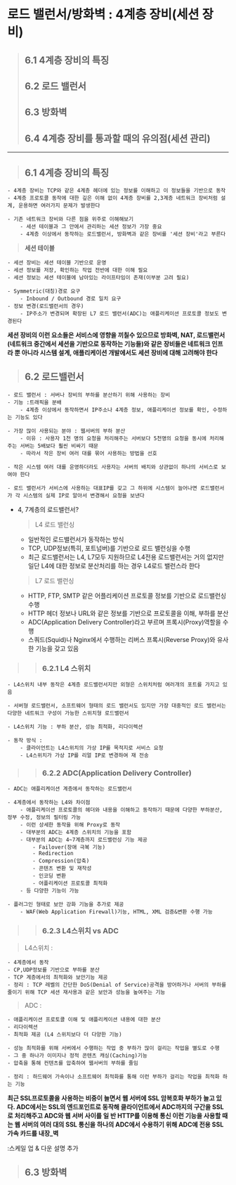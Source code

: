 # 로드 밸런서/방화벽 : 4계층 장비(세션 장비)

> ## 6.1 4계층 장비의 특징
> ## 6.2 로드 밸런서
> ## 6.3 방화벽
> ## 6.4 4계층 장비를 통과할 때의 유의점(세션 관리)
---
> ## 6.1 4계층 장비의 특징
    - 4계층 장비는 TCP와 같은 4계층 헤더에 있는 정보를 이해하고 이 정보들을 기반으로 동작
    - 4계층 프로토콜 동작에 대한 깊은 이해 없이 4계층 장비를 2,3계층 네트워크 장비처럼 설계, 운용하면 여러가지 문제가 발생한다

    - 기존 네트워크 장비와 다른 점을 위주로 이해해보기
        - 세션 테이블과 그 안에서 관리하는 세션 정보가 가장 중요
        - 4계층 이상에서 동작하는 로드밸런서, 방화벽과 같은 장비를 '세션 장비'라고 부른다

> __세션 테이블__

    - 세션 장비는 세션 테이블 기반으로 운영
    - 세션 정보를 저장, 확인하는 작업 전반에 대한 이해 필요
    - 세션 정보는 세션 테이블에 남아있는 라이프타임이 존재(이부분 고려 필요)

    - Symmetric(대칭)경로 요구
        - Inbound / Outbound 경로 일치 요구
    - 정보 변경(로드밸런서의 경우)
        - IP주소가 변경되며 확장된 L7 로드 밸런서(ADC)는 애플리케이션 프로토콜 정보도 변경된다

__세션 장비의 이런 요소들은 서비스에 영향을 끼칠수 있으므로 방화벽, NAT, 로드밸런서(네트워크 중간에서 세션을 기반으로 동작하는 기능들)와 같은 장비들은 네트워크 인프라 뿐 아니라 시스템 설계, 애플리케이션 개발에서도 세션 장비에 대해 고려해야 한다__

> ## 6.2 로드밸런서
    - 로드 밸런서 : 서버나 장비의 부하를 분산하기 위해 사용하는 장비
    - 기능 :트래픽을 분배
        - 4계층 이상에서 동작하면서 IP주소나 4계층 정보, 애플리케이션 정보를 확인, 수정하는 기능도 있다

    - 가장 많이 사용되는 분야 : 웹서버의 부하 분산
        - 이유 : 사용자 1천 명의 요청을 처리해주는 서버보다 5천명의 요청을 동시에 처리해주는 서버는 5배보다 훨씬 비싸기 때문
        - 따라서 작은 장비 여러 대를 묶어 사용하는 방법을 선호

    - 작은 시스템 여러 대를 운영하더라도 사용자는 서버의 배치와 상관없이 하나의 서비스로 보여야 한다

    - 로드 밸런서가 서비스에 사용하는 대표IP를 갖고 그 하위에 시스템이 늘어나면 로드밸런서가 각 시스템의 실제 IP로 알아서 변경해서 요청을 보낸다
- 4, 7계층의 로드밸런서?
    > L4 로드 밸런싱
    - 일반적인 로드밸런서가 동작하는 방식
    - TCP, UDP정보(특히, 포트넘버)를 기반으로 로드 밸런싱을 수행
    - 최근 로드밸런서는 L4, L7모두 지원하므로 L4전용 로드밸런서는 거의 없지만 일단 L4에 대한 정보로 분산처리를 하는 경우 L4로드 밸런스라 한다

    > L7 로드 밸런싱
    - HTTP, FTP, SMTP 같은 어플리케이션 프로토콜 정보를 기반으로 로드밸런싱 수행
    - HTTP 헤더 정보나 URL와 같은 정보를 기반으로 프로토콜을 이해, 부하를 분산
    - ADC(Application Delivery Controller)라고 부르며 프록시(Proxy)역할을 수행
    - 스쿼드(Squid)나 Nginx에서 수행하는 리버스 프록시(Reverse Proxy)와 유사한 기능을 갖고 있음

>> ### 6.2.1 L4 스위치
    - L4스위치 내부 동작은 4계층 로드밸런서지만 외형은 스위치처럼 여러개의 포트를 가지고 있음

    - 서버형 로드밸런서, 소프트웨어 형태의 로드 밸런서도 있지만 가장 대중적인 로드 밸런서는 다양한 네트워크 구성이 가능한 스위치형 로드밸런서

    - L4스위치 기능 : 부하 분산, 성능 최적화, 리다이렉션

    - 동작 방식 :
        - 클라이언트는 L4스위치의 가상 IP를 목적지로 서비스 요청
        - L4스위치가 가상 IP를 리얼 IP로 변경하여 재 전송

>> ### 6.2.2 ADC(Application Delivery Controller)
    - ADC는 애플리케이션 계층에서 동작하는 로드밸런서

    - 4계층에서 동작하는 L4와 차이점
        - 애플리케이션 프로토콜의 헤더와 내용을 이해하고 동작하기 때문에 다양한 부하분산, 정부 수정, 정보의 필터링 가능
        - 이런 상세한 동작을 위해 Proxy로 동작
        - 대부분의 ADC는 4계층 스위치의 기능을 포함
        - 대부분의 ADC는 4~7계층까지 로드밸런싱 기능 제공
            - Failover(장애 극복 기능)
            - Redirection
            - Compression(압축)
            - 콘텐츠 변환 및 재작성
            - 인코딩 변환
            - 어플리케이션 프로토콜 최적화
        - 등 다양한 기능이 가능

    - 플러그인 형태로 보안 강화 기능을 추가로 제공 
        - WAF(Web Application Firewall)기능, HTML, XML 검증&변환 수행 가능

>> ### 6.2.3 L4스위치 vs ADC 

> L4스위치 : 

    - 4계층에서 동작
    - CP,UDP정보를 기반으로 부하를 분산
    - TCP 계층에서의 최적화와 보안기능 제공
    - 정리 : TCP 레벨의 간단한 DoS(Denial of Service)공격을 방어하거나 서버의 부하를 줄이기 위해 TCP 세션 재사용과 같은 보안과 성능을 높여주는 기능

> ADC :

    - 애플리케이션 프로토콜 이해 및 애플리케이션 내용에 대한 분산
    - 리다이렉션
    - 최적화 제공 (L4 스위치보다 더 다양한 기능)

    - 성능 최적화를 위해 서버에서 수행하는 작업 중 부하가 많이 걸리는 작업을 별도로 수행
    - 그 중 하나가 이미지나 정적 콘텐츠 캐싱(Caching)기능
    - 압축을 통해 컨텐츠를 압축하여 웹서버의 부하를 줄임

    - 정리 : 하드웨어 가속이나 소프트웨어 최적화를 통해 이런 부하가 걸리는 작업을 최적화 하는 기능

__최근 SSL프로토콜을 사용하는 비중이 늘면서 웹 서버에 SSL 암복호화 부하가 늘고 있다. 
ADC에서는 SSL의 엔드포인트로 동작해 클라이언트에서 ADC까지의 구간을 SSL로 처리해주고 ADC와 웹 서버 사이를 일 반 HTTP를 이용해 통신
이런 기능을 사용할 때는 웹 서버의 여러 대의 SSL 통신을 하나의 ADC에서 수용하기 위해 ADC예 전용 SSL 가속 카드를 내장_벽__

:스케일 업 & 다운 설명 추가

> ## 6.3 방화벽
    